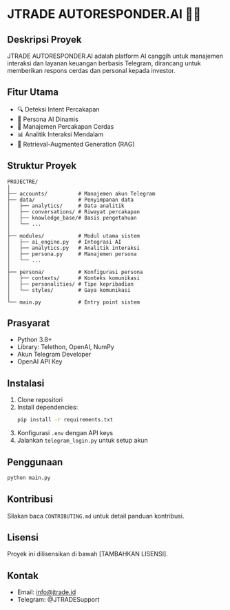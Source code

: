 # JTRADE AUTORESPONDER.AI 🤖💼

## Deskripsi Proyek
JTRADE AUTORESPONDER.AI adalah platform AI canggih untuk manajemen interaksi dan layanan keuangan berbasis Telegram, dirancang untuk memberikan respons cerdas dan personal kepada investor.

## Fitur Utama
- 🔍 Deteksi Intent Percakapan
- 🤖 Persona AI Dinamis
- 💬 Manajemen Percakapan Cerdas
- 📊 Analitik Interaksi Mendalam
- 🧠 Retrieval-Augmented Generation (RAG)

## Struktur Proyek
```
PROJECTRE/
│
├── accounts/          # Manajemen akun Telegram
├── data/              # Penyimpanan data
│   ├── analytics/     # Data analitik
│   ├── conversations/ # Riwayat percakapan
│   ├── knowledge_base/# Basis pengetahuan
│   └── ...
│
├── modules/           # Modul utama sistem
│   ├── ai_engine.py   # Integrasi AI
│   ├── analytics.py   # Analitik interaksi
│   ├── persona.py     # Manajemen persona
│   └── ...
│
├── persona/           # Konfigurasi persona
│   ├── contexts/      # Konteks komunikasi
│   ├── personalities/ # Tipe kepribadian
│   └── styles/        # Gaya komunikasi
│
└── main.py            # Entry point sistem
```

## Prasyarat
- Python 3.8+
- Library: Telethon, OpenAI, NumPy
- Akun Telegram Developer
- OpenAI API Key

## Instalasi
1. Clone repositori
2. Install dependencies:
   ```bash
   pip install -r requirements.txt
   ```
3. Konfigurasi `.env` dengan API keys
4. Jalankan `telegram_login.py` untuk setup akun

## Penggunaan
```bash
python main.py
```

## Kontribusi
Silakan baca `CONTRIBUTING.md` untuk detail panduan kontribusi.

## Lisensi
Proyek ini dilisensikan di bawah [TAMBAHKAN LISENSI].

## Kontak
- Email: info@jtrade.id
- Telegram: @JTRADESupport
```
